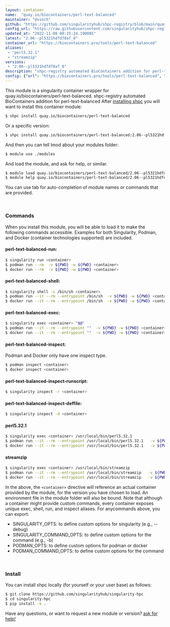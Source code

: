 ```yaml
---
layout: container
name:  "quay.io/biocontainers/perl-text-balanced"
maintainer: "@vsoch"
github: "https://github.com/singularityhub/shpc-registry/blob/main/quay.io/biocontainers/perl-text-balanced/container.yaml"
config_url: "https://raw.githubusercontent.com/singularityhub/shpc-registry/main/quay.io/biocontainers/perl-text-balanced/container.yaml"
updated_at: "2022-11-08 00:25:24.190085"
latest: "2.06--pl5321hdfd78af_0"
container_url: "https://biocontainers.pro/tools/perl-text-balanced"
aliases:
 - "perl5.32.1"
 - "streamzip"
versions:
 - "2.06--pl5321hdfd78af_0"
description: "shpc-registry automated BioContainers addition for perl-text-balanced"
config: {"url": "https://biocontainers.pro/tools/perl-text-balanced", "maintainer": "@vsoch", "description": "shpc-registry automated BioContainers addition for perl-text-balanced", "latest": {"2.06--pl5321hdfd78af_0": "sha256:ff107dbf72e82c2715e8ce2fce02a11520a2e3fd0e1cd1f5da2bc83df1b98d6d"}, "tags": {"2.06--pl5321hdfd78af_0": "sha256:ff107dbf72e82c2715e8ce2fce02a11520a2e3fd0e1cd1f5da2bc83df1b98d6d"}, "docker": "quay.io/biocontainers/perl-text-balanced", "aliases": {"perl5.32.1": "/usr/local/bin/perl5.32.1", "streamzip": "/usr/local/bin/streamzip"}}
---
```


This module is a singularity container wrapper for quay.io/biocontainers/perl-text-balanced.
shpc-registry automated BioContainers addition for perl-text-balanced
After [installing shpc](#install) you will want to install this container module:


```bash
$ shpc install quay.io/biocontainers/perl-text-balanced
```

Or a specific version:

```bash
$ shpc install quay.io/biocontainers/perl-text-balanced:2.06--pl5321hdfd78af_0
```

And then you can tell lmod about your modules folder:

```bash
$ module use ./modules
```

And load the module, and ask for help, or similar.

```bash
$ module load quay.io/biocontainers/perl-text-balanced/2.06--pl5321hdfd78af_0
$ module help quay.io/biocontainers/perl-text-balanced/2.06--pl5321hdfd78af_0
```

You can use tab for auto-completion of module names or commands that are provided.

<br>

### Commands

When you install this module, you will be able to load it to make the following commands accessible.
Examples for both Singularity, Podman, and Docker (container technologies supported) are included.

#### perl-text-balanced-run:

```bash
$ singularity run <container>
$ podman run --rm  -v ${PWD} -w ${PWD} <container>
$ docker run --rm  -v ${PWD} -w ${PWD} <container>
```

#### perl-text-balanced-shell:

```bash
$ singularity shell -s /bin/sh <container>
$ podman run --it --rm --entrypoint /bin/sh  -v ${PWD} -w ${PWD} <container>
$ docker run --it --rm --entrypoint /bin/sh  -v ${PWD} -w ${PWD} <container>
```

#### perl-text-balanced-exec:

```bash
$ singularity exec <container> "$@"
$ podman run --it --rm --entrypoint ""  -v ${PWD} -w ${PWD} <container> "$@"
$ docker run --it --rm --entrypoint ""  -v ${PWD} -w ${PWD} <container> "$@"
```

#### perl-text-balanced-inspect:

Podman and Docker only have one inspect type.

```bash
$ podman inspect <container>
$ docker inspect <container>
```

#### perl-text-balanced-inspect-runscript:

```bash
$ singularity inspect -r <container>
```

#### perl-text-balanced-inspect-deffile:

```bash
$ singularity inspect -d <container>
```


#### perl5.32.1

```bash
$ singularity exec <container> /usr/local/bin/perl5.32.1
$ podman run --it --rm --entrypoint /usr/local/bin/perl5.32.1   -v ${PWD} -w ${PWD} <container> -c " $@"
$ docker run --it --rm --entrypoint /usr/local/bin/perl5.32.1   -v ${PWD} -w ${PWD} <container> -c " $@"
```


#### streamzip

```bash
$ singularity exec <container> /usr/local/bin/streamzip
$ podman run --it --rm --entrypoint /usr/local/bin/streamzip   -v ${PWD} -w ${PWD} <container> -c " $@"
$ docker run --it --rm --entrypoint /usr/local/bin/streamzip   -v ${PWD} -w ${PWD} <container> -c " $@"
```



In the above, the `<container>` directive will reference an actual container provided
by the module, for the version you have chosen to load. An environment file in the
module folder will also be bound. Note that although a container
might provide custom commands, every container exposes unique exec, shell, run, and
inspect aliases. For anycommands above, you can export:

 - SINGULARITY_OPTS: to define custom options for singularity (e.g., --debug)
 - SINGULARITY_COMMAND_OPTS: to define custom options for the command (e.g., -b)
 - PODMAN_OPTS: to define custom options for podman or docker
 - PODMAN_COMMAND_OPTS: to define custom options for the command

<br>

### Install

You can install shpc locally (for yourself or your user base) as follows:

```bash
$ git clone https://github.com/singularityhub/singularity-hpc
$ cd singularity-hpc
$ pip install -e .
```

Have any questions, or want to request a new module or version? [ask for help!](https://github.com/singularityhub/singularity-hpc/issues)